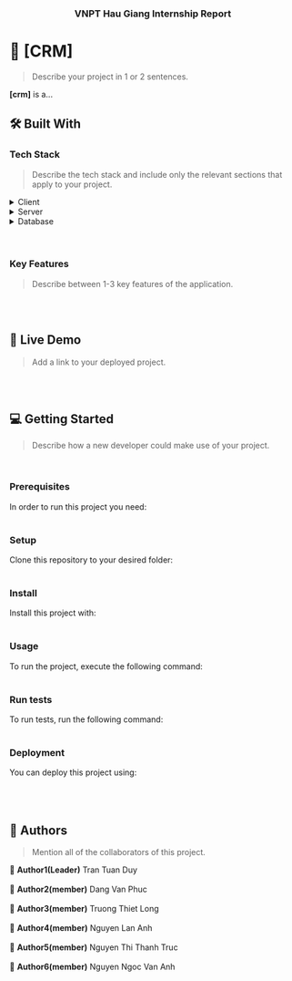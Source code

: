 <div align="center">


  <h3><b>VNPT Hau Giang Internship Report</b></h3>

</div>



<!-- PROJECT DESCRIPTION -->

# 📖 [CRM] <a name="about-project"></a>

> Describe your project in 1 or 2 sentences.

**[crm]** is a...

## 🛠 Built With <a name="built-with"></a>

### Tech Stack <a name="tech-stack"></a>

> Describe the tech stack and include only the relevant sections that apply to your project.

<details>
  <summary>Client</summary>
  <ul>
    <li><a href="https://vuejs.org/">VueJS</a></li>
  </ul>
</details>

<details>
  <summary>Server</summary>
  <ul>
    <li><a href="https://expressjs.com/">Express.js</a></li>
  </ul>
</details>

<details>
<summary>Database</summary>
  <ul>
    <li><a href="https://sequelize.org/">MySql(Sequelize)</a></li>
  </ul>
</details>

<!-- Features -->
  <br>
  <br> 

### Key Features <a name="key-features"></a>

> Describe between 1-3 key features of the application.


<!-- LIVE DEMO -->
  <br>
  <br> 

## 🚀 Live Demo <a name="live-demo"></a>

> Add a link to your deployed project.

<!-- GETTING STARTED -->
  <br>
  <br> 

## 💻 Getting Started <a name="getting-started"></a>

> Describe how a new developer could make use of your project.
>   <br>
  <br> 


### Prerequisites

In order to run this project you need:
  <br>
  <br> 


### Setup

Clone this repository to your desired folder:
  <br>
  <br> 


### Install

Install this project with:
  <br>
  <br> 


### Usage

To run the project, execute the following command:
  <br>
  <br> 


### Run tests

To run tests, run the following command:
  <br>
  <br> 

### Deployment

You can deploy this project using:
  <br>
  <br> 
  <br>
  <br> 

## 👥 Authors <a name="authors"></a>

> Mention all of the collaborators of this project.

👤 **Author1(Leader)**
  Tran Tuan Duy 
  <br>
  <br> 
👤 **Author2(member)**
  Dang Van Phuc
    <br>
  <br> 
👤 **Author3(member)**
  Truong Thiet Long
    <br>
  <br> 
👤 **Author4(member)**
  Nguyen Lan Anh 
    <br>
  <br> 
👤 **Author5(member)**
  Nguyen Thi Thanh Truc
    <br>
  <br> 
👤 **Author6(member)**
  Nguyen Ngoc Van Anh




